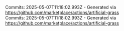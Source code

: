Commits: 2025-05-07T11:18:02.993Z - Generated via https://github.com/marketplace/actions/artificial-grass
<br>
Commits: 2025-05-07T11:18:02.993Z - Generated via https://github.com/marketplace/actions/artificial-grass
<br>

